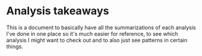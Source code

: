# Analysis takeaways
This is a document to basically have all the summarizations of each analysis I've done in one place so it's much easier for reference, to see which analysis I might want to check out and to also just see patterns in certain things.
